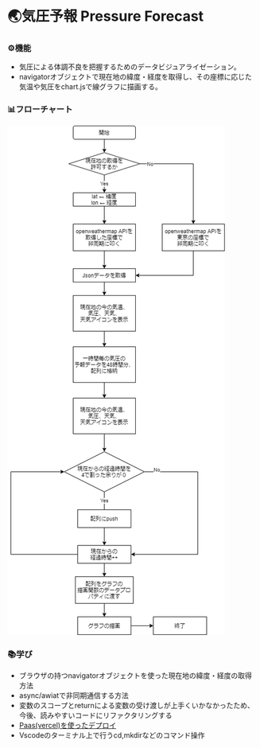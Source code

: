 # 🌏気圧予報 Pressure Forecast

### ⚙機能
- 気圧による体調不良を把握するためのデータビジュアライゼーション。
- navigatorオブジェクトで現在地の緯度・経度を取得し、その座標に応じた気温や気圧をchart.jsで線グラフに描画する。

### 📊フローチャート
![Flowchart](./chart.png)

### 📚学び
- ブラウザの持つnavigatorオブジェクトを使った現在地の緯度・経度の取得方法
- async/awiatで非同期通信する方法
- 変数のスコープとreturnによる変数の受け渡しが上手くいかなかったため、今後、読みやすいコードにリファクタリングする
- [Paas(vercel)を使ったデプロイ](https://weather-6bntrejoa.vercel.app/weather.html)
- Vscodeのターミナル上で行うcd,mkdirなどのコマンド操作
